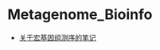 # Metagenome_Bioinfo
- [关于宏基因组测序的笔记](https://github.com/Zhang-EK/Metagenome-markdown/blob/main/Metagenome%20.md)

